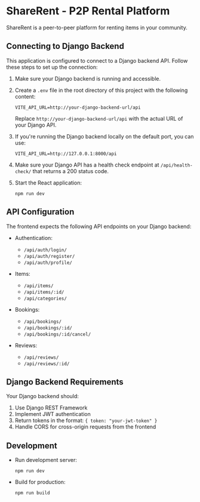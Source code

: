 
# ShareRent - P2P Rental Platform

ShareRent is a peer-to-peer platform for renting items in your community.

## Connecting to Django Backend

This application is configured to connect to a Django backend API. Follow these steps to set up the connection:

1. Make sure your Django backend is running and accessible.

2. Create a `.env` file in the root directory of this project with the following content:
   ```
   VITE_API_URL=http://your-django-backend-url/api
   ```
   Replace `http://your-django-backend-url/api` with the actual URL of your Django API.

3. If you're running the Django backend locally on the default port, you can use:
   ```
   VITE_API_URL=http://127.0.0.1:8000/api
   ```

4. Make sure your Django API has a health check endpoint at `/api/health-check/` that returns a 200 status code.

5. Start the React application:
   ```
   npm run dev
   ```

## API Configuration

The frontend expects the following API endpoints on your Django backend:

- Authentication:
  - `/api/auth/login/`
  - `/api/auth/register/`
  - `/api/auth/profile/`

- Items:
  - `/api/items/`
  - `/api/items/:id/`
  - `/api/categories/`

- Bookings:
  - `/api/bookings/`
  - `/api/bookings/:id/`
  - `/api/bookings/:id/cancel/`

- Reviews:
  - `/api/reviews/`
  - `/api/reviews/:id/`

## Django Backend Requirements

Your Django backend should:

1. Use Django REST Framework
2. Implement JWT authentication
3. Return tokens in the format: `{ token: "your-jwt-token" }`
4. Handle CORS for cross-origin requests from the frontend

## Development

- Run development server:
  ```
  npm run dev
  ```

- Build for production:
  ```
  npm run build
  ```
